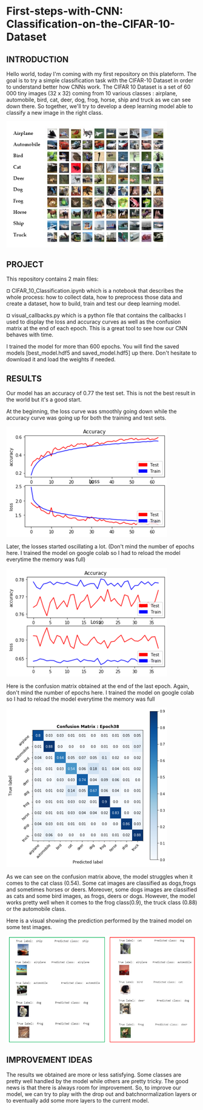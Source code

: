 # First-steps-with-CNN: Classification-on-the-CIFAR-10-Dataset

## INTRODUCTION

Hello world, today I'm coming with my first repository on this plateform. The goal is to try a simple classification task with the CIFAR-10 Dataset in order to understand better how CNNs work. The CIFAR 10 Dataset is a set of 60 000 tiny images (32 x 32) coming from 10 various classes : airplane, automobile, bird, cat, deer, dog, frog, horse, ship and truck as we can see down there. So together, we'll try to develop a deep learning model able to classify a new image in the right class.

<p float="left">
    <img src="Images/sample.PNG" width="425"/> 
</p>

## PROJECT
This repository contains 2 main files: 

¤ CIFAR_10_Classification.ipynb which is a notebook that describes the whole process: how to collect data, how to preprocess those data and create a dataset, how to build, train and test our deep learning model.

¤ visual_callbacks.py which is a python file that contains the callbacks I used to display the loss and accuracy curves as well as the confusion matrix at the end of each epoch. This is a great tool to see how our CNN behaves with time.

I trained the model for more than 600 epochs. You will find the saved models [best_model.hdf5 and saved_model.hdf5] up there. Don't hesitate to download it and load the weights if needed.

## RESULTS
Our model has an accuracy of 0.77 the test set. This is not the best result in the world but it's a good start. 

At the beginning, the loss curve was smoothly going down while the accuracy curve was going up for both the training and test sets.
<p float="left">
    <img src="Images/loss_start.png" width="425"/> 
</p>

Later, the losses started oscillating a lot. (Don't mind the number of epochs here. I trained the model on google colab so I had to reload the model everytime the memory was full)
<p float="left">
    <img src="Images/loss.png" width="425"/> 
</p>


Here is the confusion matrix obtained at the end of the last epoch. Again, don't mind the number of epochs here. I trained the model on google colab so I had to reload the model everytime the memory was full
<p float="left">
    <img src="Images/confusion_matrix.png" width="425"/> 
</p>
As we can see on the confusion matrix above, the model struggles when it comes to the cat class (0.54). Some cat images are classified as dogs,frogs and sometimes horses or deers. Moreover, some dogs images are classified as cats and some bird images, as frogs, deers or dogs. However, the model works pretty well when it comes to the frog class(0.9), the truck class (0.88) or the automobile class.


Here is a visual showing the prediction performed by the trained model on some test images.
<p float="left">
    <img src="Images/results.PNG" width="800"/> 
</p>

## IMPROVEMENT IDEAS
The results we obtained are more or less satisfying. Some classes are pretty well handled by the model while others are pretty tricky. The good news is that there is always room for improvement. So, to improve our model, we can try to play with the drop out and batchnormalization layers or to eventually add some more layers to the current model.
